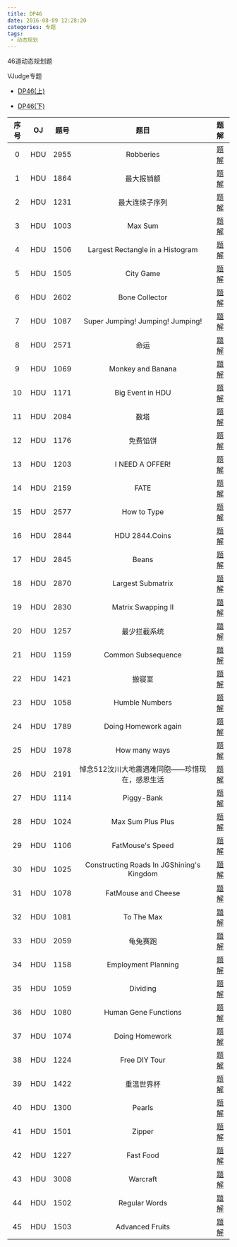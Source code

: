 ```yaml
---
title: DP46
date: 2016-08-09 12:28:20
categories: 专题
tags: 
 - 动态规划
---
```

46道动态规划题

VJudge专题

 * [DP46(上)](http://acm.hust.edu.cn/vjudge/contest/view.action?cid=120123#overview)

 * [DP46(下)](http://acm.hust.edu.cn/vjudge/contest/view.action?cid=120124#overview)

<!--more-->

|序号|OJ|题号|题目|题解|
|:---:|:---:|:---:|:---:|:---:|
|0|HDU|2955|Robberies|[题解](/post/HDU/2955.html)|
|1|HDU|1864|最大报销额|[题解](/post/HDU/1864.html)|
|2|HDU|1231|最大连续子序列|[题解](/post/HDU/1231.html)|
|3|HDU|1003|Max Sum|[题解](/post/HDU/1003.html)|
|4|HDU|1506|Largest Rectangle in a Histogram|[题解](/post/HDU/1506.html)|
|5|HDU|1505|City Game|[题解](/post/HDU/1505.html)|
|6|HDU|2602|Bone Collector|[题解](/post/HDU/2602.html)|
|7|HDU|1087|Super Jumping! Jumping! Jumping!|[题解](/post/HDU/1087.html)|
|8|HDU|2571|命运|[题解](/post/HDU/2571.html)|
|9|HDU|1069|Monkey and Banana|[题解](/post/HDU/1069.html)|
|10|HDU|1171|Big Event in HDU|[题解](/post/HDU/1171.html)|
|11|HDU|2084|数塔|[题解](/post/HDU/2084.html)|
|12|HDU|1176|免费馅饼|[题解](/post/HDU/1176.html)|
|13|HDU|1203|I NEED A OFFER!|[题解](/post/HDU/1203.html)|
|14|HDU|2159|FATE|[题解](/post/HDU/2159.html)|
|15|HDU|2577|How to Type|[题解](/post/HDU/2577.html)|
|16|HDU|2844|HDU 2844.Coins|[题解](/post/HDU/2844.html)|
|17|HDU|2845|Beans|[题解](/post/HDU/2845.html)|
|18|HDU|2870|Largest Submatrix|[题解](/post/HDU/2870.html)|
|19|HDU|2830|Matrix Swapping II|[题解](/post/HDU/2830.html)|
|20|HDU|1257|最少拦截系统|[题解](/post/HDU/1257.html)|
|21|HDU|1159|Common Subsequence|[题解](/post/HDU/1159.html)|
|22|HDU|1421|搬寝室|[题解](/post/HDU/1421.html)|
|23|HDU|1058|Humble Numbers|[题解](/post/HDU/1058.html)|
|24|HDU|1789|Doing Homework again|[题解](/post/HDU/1789.html)|
|25|HDU|1978|How many ways|[题解](/post/HDU/1978.html)|
|26|HDU|2191|悼念512汶川大地震遇难同胞——珍惜现在，感恩生活|[题解](/post/HDU/2191.html)|
|27|HDU|1114|Piggy-Bank|[题解](/post/HDU/1114.hmtl)|
|28|HDU|1024|Max Sum Plus Plus|[题解](/post/HDU/1024.hmtl)|
|29|HDU|1106|FatMouse's Speed|[题解](/post/HDU/1106.hmtl)|
|30|HDU|1025|Constructing Roads In JGShining's Kingdom|[题解](/post/HDU/1025.html)|
|31|HDU|1078|FatMouse and Cheese|[题解](/post/HDU/1078.hmtl)|
|32|HDU|1081|To The Max|[题解](/post/HDU/1081.hmtl)|
|33|HDU|2059|龟兔赛跑|[题解](/post/HDU/2059.hmtl)|
|34|HDU|1158|Employment Planning|[题解](/post/HDU/1158.html)|
|35|HDU|1059|Dividing|[题解](/post/HDU/1059.html)|
|36|HDU|1080|Human Gene Functions|[题解](/post/HDU/1080.html)|
|37|HDU|1074|Doing Homework|[题解](/post/HDU/1074.html)|
|38|HDU|1224|Free DIY Tour|[题解](/post/HDU/1224.html)|
|39|HDU|1422|重温世界杯|[题解](/post/HDU/1422.html)|
|40|HDU|1300|Pearls|[题解](/post/HDU/1300.html)|
|41|HDU|1501|Zipper|[题解](/post/HDU/1501.html)|
|42|HDU|1227|Fast Food|[题解](/post/HDU/1227.html)|
|43|HDU|3008|Warcraft|[题解](/post/HDU/3008.html)|
|44|HDU|1502|Regular Words|[题解](/post/HDU/1502.html)|
|45|HDU|1503|Advanced Fruits|[题解](/post/HDU/1503.html)|